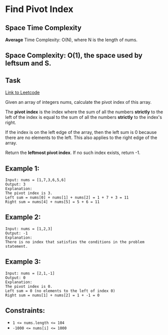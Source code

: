 # Find Pivot Index

## Space Time Complexity

**Average**
Time Complexity: O(N), where N is the length of nums.

## Space Complexity: O(1), the space used by leftsum and S.

## Task

[Link to Leetcode](https://leetcode.com/problems/find-pivot-index/)

Given an array of integers nums, calculate the pivot index of this array.

The **pivot index** is the index where the sum of all the numbers **strictly** to the left of the index is equal to the sum of all the numbers **strictly** to the index's right.

If the index is on the left edge of the array, then the left sum is 0 because there are no elements to the left. This also applies to the right edge of the array.

Return the **leftmost pivot index**. If no such index exists, return -1.

## Example 1:

```
Input: nums = [1,7,3,6,5,6]
Output: 3
Explanation:
The pivot index is 3.
Left sum = nums[0] + nums[1] + nums[2] = 1 + 7 + 3 = 11
Right sum = nums[4] + nums[5] = 5 + 6 = 11
```

## Example 2:

```
Input: nums = [1,2,3]
Output: -1
Explanation:
There is no index that satisfies the conditions in the problem statement.
```

## Example 3:

```
Input: nums = [2,1,-1]
Output: 0
Explanation:
The pivot index is 0.
Left sum = 0 (no elements to the left of index 0)
Right sum = nums[1] + nums[2] = 1 + -1 = 0
```

## Constraints:

- `1 <= nums.length <= 104`
- `-1000 <= nums[i] <= 1000`
